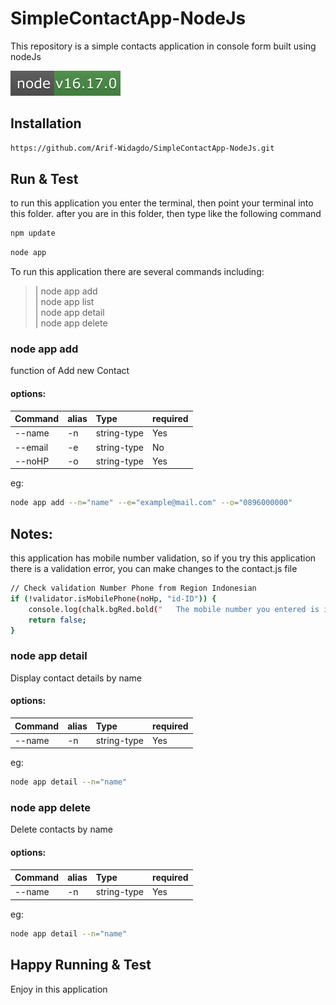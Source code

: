 # SimpleContactApp-NodeJs

This repository is a simple contacts application in console form built using nodeJs

[![node_modules](./assets/images/svg/node.svg)](https://nodejs.org/en/blog/release/v16.17.0/)


## Installation

```sh
https://github.com/Arif-Widagdo/SimpleContactApp-NodeJs.git
```


## Run & Test
to run this application you enter the terminal, then point your terminal into this folder.
after you are in this folder, then type like the following command

```sh
npm update
```

```sh
node app 
```
To run this application there are several commands including:

> |   node app add    
> |   node app list   
> |   node app detail   
> |   node app delete 

### node app add
function of Add new Contact

#### options:
| Command           | alias       | Type          | required       
| :---------------  | :---------  | :------------ | :--------- |
| --name            | -n          | string-type   |  Yes       |
| --email           | -e          | string-type   |  No        |                                                                                 
| --noHP            | -o           | string-type   |  Yes       | 

eg: 
```sh
node app add --n="name" --e="example@mail.com" --o="0896000000"
```

Notes:
- 
this application has mobile number validation, so if you try this application there is a validation error, you can make changes to the contact.js file
```sh
// Check validation Number Phone from Region Indonesian
if (!validator.isMobilePhone(noHp, "id-ID")) {
    console.log(chalk.bgRed.bold("   The mobile number you entered is invalid!   "));
    return false;
}
```


### node app detail
Display contact details by name

#### options:
| Command           | alias       | Type          | required       
| :---------------  | :---------  | :------------ | :--------- |
| --name            | -n          | string-type   |  Yes       |      

eg: 
```sh
node app detail --n="name" 
```

### node app delete
Delete contacts by name

#### options:
| Command           | alias       | Type          | required       
| :---------------  | :---------  | :------------ | :--------- |
| --name            | -n          | string-type   |  Yes       |  

eg: 
```sh
node app detail --n="name" 
```

## Happy Running & Test
Enjoy in this application
